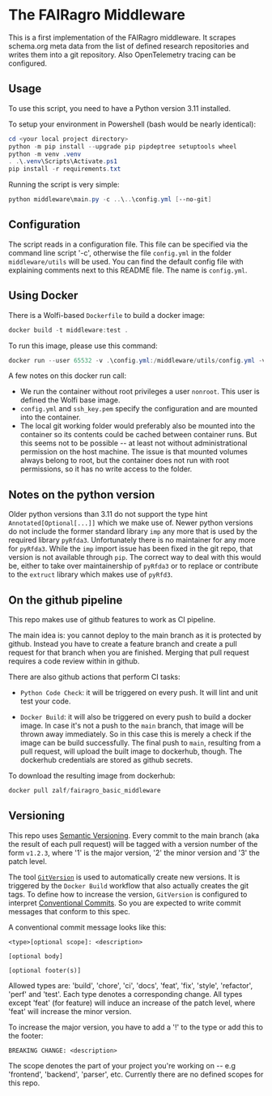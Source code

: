 # The FAIRagro Middleware #

This is a first implementation of the FAIRagro middleware. It scrapes schema.org meta data from the list of defined research repositories and writes them into a git repository. Also OpenTelemetry tracing can be configured.

## Usage ##

To use this script, you need to have a Python version 3.11 installed.

To setup your environment in Powershell (bash would be nearly identical):

```powershell
cd <your local project directory>
python -m pip install --upgrade pip pipdeptree setuptools wheel
python -m venv .venv
. .\.venv\Scripts\Activate.ps1
pip install -r requirements.txt
```

Running the script is very simple:

```powershell
python middleware\main.py -c ..\..\config.yml [--no-git]
```

## Configuration ##

The script reads in a configuration file. This file can be specified via the command line script '-c', otherwise the file `config.yml` in the folder `middleware/utils` will be used. You can find the default config file with explaining comments next to this README file. The name is `config.yml`.

## Using Docker ##

There is a Wolfi-based `Dockerfile` to build a docker image:

```powershell
docker build -t middleware:test .
```

To run this image, please use this command:

```powershell
docker run --user 65532 -v .\config.yml:/middleware/utils/config.yml -v .\ssh_key.pem:/middleware/ssh_key.pem --rm middleware:test
```

A few notes on this docker run call:

- We run the container without root privileges a user `nonroot`. This user is defined the Wolfi base image.
- `config.yml` and `ssh_key.pem` specify the configuration and are mounted into the container.
- The local git working folder would preferably also be mounted into the container so its contents could be cached between container runs. But this seems not to be possible -- at least not without administrational permission on the host machine. The issue is that mounted volumes always belong to root, but the container does not run with root permissions, so it has no write access to the folder.

## Notes on the python version ##

Older python versions than 3.11 do not support the type hint `Annotated[Optional[...]]` which we make use of. Newer python versions do not include the
former standard library `imp` any more that is used by the required library `pyRfda3`. Unfortunately there is no maintainer for any more for `pyRfda3`.
While the `imp` import issue has been fixed in the git repo, that version is not available through `pip`. The correct way to deal with this would be,
either to take over maintainership of `pyRfda3` or to replace or contribute to the `extruct` library which makes use of `pyRfd3`.

## On the github pipeline ##

This repo makes use of github features to work as CI pipeline.

The main idea is: you cannot deploy to the main branch as it is protected by github. Instead you have to create a feature branch and create a pull request
for that branch when you are finished. Merging that pull request requires a code review within in github.

There are also github actions that perform CI tasks:

- `Python Code Check`: it will be triggered on every push. It will lint and unit test your code.

- `Docker Build`: it will also be triggered on every push to build a docker image. In case it's not a push to the `main` branch, that image will be thrown
  away immediately. So in this case this is merely a check if the image can be build successfully. The final push to `main`, resulting from a pull request,
  will upload the built image to dockerhub, though. The dockerhub credentials are stored as github secrets.

To download the resulting image from dockerhub:

```powershell
docker pull zalf/fairagro_basic_middleware
```

## Versioning ##

This repo uses [Semantic Versioning](https://semver.org/). Every commit to the main branch (aka the result of each pull request) will be tagged with a
version number of the form `v1.2.3`, where '1' is the major version, '2' the minor version and '3' the patch level.

The tool [`GitVersion`](https://gitversion.net/) is used to automatically create new versions. It is triggered by the `Docker Build` workflow that also
actually creates the git tags. To define how to increase the version, `GitVersion` is configured to interpret
[Conventional Commits](https://www.conventionalcommits.org/en/v1.0.0/). So you are expected to write commit messages that conform to this spec.

A conventional commit message looks like this:

```text
<type>[optional scope]: <description>

[optional body]

[optional footer(s)]
```

Allowed types are: 'build', 'chore', 'ci', 'docs', 'feat', 'fix', 'style', 'refactor', 'perf' and 'test'.
Each type denotes a corresponding change. All types except 'feat' (for feature) will induce an increase of the patch level, where 'feat' will increase
the minor version.

To increase the major version, you have to add a '!' to the type or add this to the footer:

```text
BREAKING CHANGE: <description>
```

The scope denotes the part of your project you're working on -- e.g 'frontend', 'backend', 'parser', etc. Currently there are no defined scopes
for this repo.
